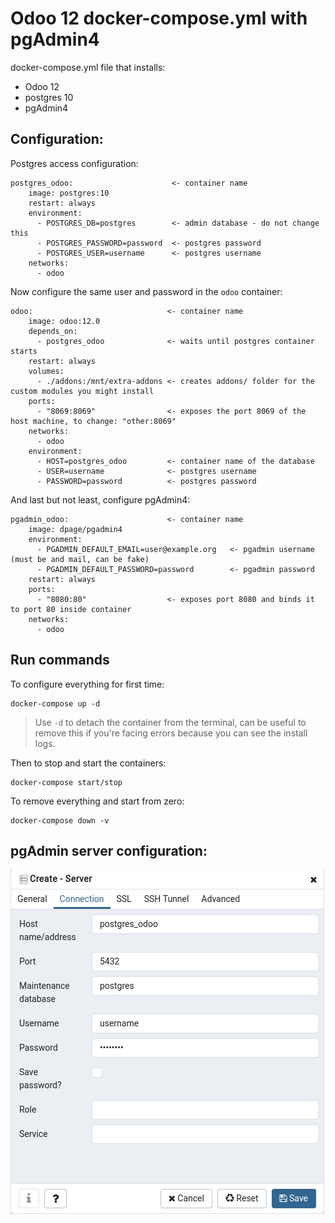 # Odoo 12 docker-compose.yml with pgAdmin4

docker-compose.yml file that installs:
- Odoo 12
- postgres 10
- pgAdmin4

## Configuration:

Postgres access configuration:
```
postgres_odoo:                      <- container name
    image: postgres:10
    restart: always
    environment:
      - POSTGRES_DB=postgres        <- admin database - do not change this
      - POSTGRES_PASSWORD=password  <- postgres password
      - POSTGRES_USER=username      <- postgres username
    networks:
      - odoo
```

Now configure the same user and password in the `odoo` container:
```
odoo:                              <- container name
    image: odoo:12.0
    depends_on:
      - postgres_odoo              <- waits until postgres container starts
    restart: always
    volumes:
      - ./addons:/mnt/extra-addons <- creates addons/ folder for the custom modules you might install
    ports:
      - "8069:8069"                <- exposes the port 8069 of the host machine, to change: "other:8069"
    networks:
      - odoo 
    environment:
      - HOST=postgres_odoo         <- container name of the database
      - USER=username              <- postgres username
      - PASSWORD=password          <- postgres password
```

And last but not least, configure pgAdmin4:
```
pgadmin_odoo:                      <- container name
    image: dpage/pgadmin4
    environment:
      - PGADMIN_DEFAULT_EMAIL=user@example.org   <- pgadmin username (must be and mail, can be fake)
      - PGADMIN_DEFAULT_PASSWORD=password        <- pgadmin password
    restart: always
    ports:
      - "8080:80"                  <- exposes port 8080 and binds it to port 80 inside container 
    networks:
      - odoo
```

## Run commands

To configure everything for first time:
```
docker-compose up -d
```
> Use `-d` to detach the container from the terminal, can be useful to remove this if you're facing errors
> because you can see the install logs.

Then to stop and start the containers:
```
docker-compose start/stop
``` 

To remove everything and start from zero:
```
docker-compose down -v
```

## pgAdmin server configuration:

![Configuration example](image.png)
